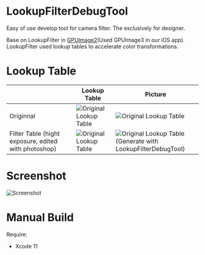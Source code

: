 # LookupFilterDebugTool
Easy of use develop tool for camera filter. The exclusively for designer.

Base on LookupFilter in [GPUImage2](https://github.com/BradLarson/GPUImage2 "GPUImage2")(Used GPUImage3 in our iOS app). LookupFilter used lookup tables to accelerate color transformations. 

# Lookup Table

|                               | Lookup Table                                                 | Picture                                                      |
| ----------------------------- | ------------------------------------------------------------ | ------------------------------------------------------------ |
| Originnal                     | ![Original Lookup Table](https://github.com/JoneWang/LookupFilterDebugTool/blob/master/lookup.png) | ![Original Lookup Table](https://github.com/JoneWang/LookupFilterDebugTool/blob/master/doc/cat.png) |
| Filter Table (hight exposure, edited with photoshop) | ![Original Lookup Table](https://github.com/JoneWang/LookupFilterDebugTool/blob/master/doc/lookup_exposure.png) | ![Original Lookup Table](https://github.com/JoneWang/LookupFilterDebugTool/blob/master/doc/cat_exposure.png?raw=true)<br /> (Generate with LookupFilterDebugTool) |

# Screenshot

![Screenshot](https://github.com/JoneWang/LookupFilterDebugTool/blob/master/doc/Screenshot.png?raw=true)

# Manual Build

Require:

* Xcode 11
